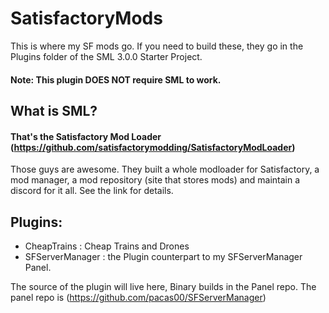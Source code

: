 # SatisfactoryMods
This is where my SF mods go.
If you need to build these, they go in the Plugins folder of the SML 3.0.0 Starter Project.
#### Note: This plugin DOES NOT require SML to work. 

## What is SML?
#### That's the Satisfactory Mod Loader (https://github.com/satisfactorymodding/SatisfactoryModLoader)
Those guys are awesome. They built a whole modloader for Satisfactory, a mod manager, a mod repository (site that stores mods) and maintain a discord for it all.
See the link for details.





## Plugins:

* CheapTrains : Cheap Trains and Drones
* SFServerManager : the Plugin counterpart to my SFServerManager Panel.

The source of the plugin will live here, Binary builds in the Panel repo. The panel repo is (https://github.com/pacas00/SFServerManager)
